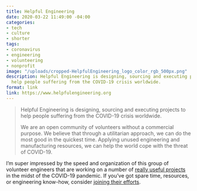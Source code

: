 ```yaml
---
title: Helpful Engineering
date: 2020-03-22 11:49:00 -04:00
categories:
- tech
- culture
- shorter
tags:
- coronavirus
- engineering
- volunteering
- nonprofit
image: "/uploads/cropped-HelpfulEngineering_logo_color_rgb_500px.png"
description: Helpful Engineering is designing, sourcing and executing projects to
  help people suffering from the COVID-19 crisis worldwide.
format: link
link: https://www.helpfulengineering.org
---
```


> Helpful Engineering is designing, sourcing and executing projects to help people suffering from the COVID-19 crisis worldwide.
> 
> We are an open community of volunteers without a commercial purpose. We believe that through a utilitarian approach, we can do the most good in the quickest time. Applying unused engineering and manufacturing resources, we can help the world cope with the threat of COVID-19.

I’m super impressed by the speed and organization of this group of volunteer engineers that are working on a number of [really useful projects](https://docs.google.com/document/d/1cM87eJdXhP_8e9gJJZ_SnZXdo_huWsBmMzcqYWbhEOg/edit#heading=h.ri325rphx0lu) in the midst of the COVID-19 pandemic. If you’ve got spare time, resources, or engineering know-how, consider [joining their efforts](https://docs.google.com/forms/d/e/1FAIpQLScu-4OOB5dGLWoSIA33CkAH__LE6b_M2PKRh0z6PMavL39uUQ/viewform).
